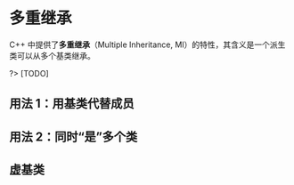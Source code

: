 # 多重继承 <Badge type="warning" text="TBC" /> <Badge type="tip" text="选读" />

C++ 中提供了**多重继承**（Multiple Inheritance, MI）的特性，其含义是一个派生类可以从多个基类继承。

?> [TODO]

## 用法 1：用基类代替成员

## 用法 2：同时“是”多个类

## 虚基类
